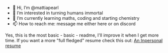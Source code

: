 - 👋 Hi, I’m @mattiapearl
- 👀 I’m interested in turning humans immortal
- 🌱 I’m currently learning maths, coding and starting chemistry
- 📫 How to reach me: message me either here or on discord

Yes, this is the most basic - basic - readme, I'll improve it when I get more time. If you want a more "full fledged" resume check this out: [An Inpersonal resume](https://mattiabas.notion.site/Inpersonal-Resume-a1e93e0dab9d44f19a5c33c9d231dbd6)

<!---
mattiapearl/mattiapearl is a ✨ special ✨ repository because its `README.md` (this file) appears on your GitHub profile.
You can click the Preview link to take a look at your changes.
--->
